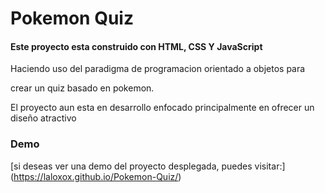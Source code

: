 # Pokemon Quiz

#### Este proyecto esta construido con HTML, CSS Y JavaScript

Haciendo uso del paradigma de programacion orientado a objetos para 

crear un quiz basado en pokemon.

El proyecto aun esta en desarrollo enfocado principalmente en ofrecer un diseño atractivo

### Demo 
[si deseas ver una demo del proyecto desplegada, puedes visitar:] (https://laloxox.github.io/Pokemon-Quiz/) 

